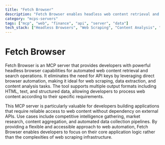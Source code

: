 ```yaml
---
title: "Fetch Browser"
description: "Fetch Browser enables headless web content retrieval and Google searching without API keys for web scraping and content analysis."
category: "mcps-servers"
tags: ["mcp", "web", "finance", "api", "server", "data"]
tech_stack: ["Headless Browsers", "Web Scraping", "Content Analysis", "Search Automation", "Data Extraction"]
---
```


# Fetch Browser

Fetch Browser is an MCP server that provides developers with powerful headless browser capabilities for automated web content retrieval and search operations. It eliminates the need for API keys by leveraging direct browser automation, making it ideal for web scraping, data extraction, and content analysis tasks. The tool supports multiple output formats including HTML, text, and structured data, allowing developers to process web content according to their specific requirements.

This MCP server is particularly valuable for developers building applications that require reliable access to web content without dependency on external APIs. Use cases include competitive intelligence gathering, market research, content aggregation, and automated data collection pipelines. By providing a flexible and accessible approach to web automation, Fetch Browser enables developers to focus on their core application logic rather than the complexities of web scraping infrastructure.
